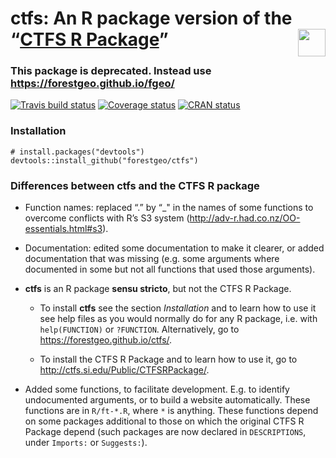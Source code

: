
<!-- README.md is generated from README.Rmd. Please edit that file -->

# ctfs: An R package version of the “[CTFS R Package](http://ctfs.si.edu/Public/CTFSRPackage/)” <img src="https://i.imgur.com/39pvr4n.png" align="right" height=44 />

### This package is deprecated. Instead use <https://forestgeo.github.io/fgeo/>

[![Travis build
status](https://travis-ci.org/forestgeo/ctfs.svg?branch=master)](https://travis-ci.org/forestgeo/ctfs)
[![Coverage
status](https://coveralls.io/repos/github/forestgeo/ctfs/badge.svg)](https://coveralls.io/r/forestgeo/ctfs?branch=master)
[![CRAN
status](http://www.r-pkg.org/badges/version/ctfs)](https://cran.r-project.org/package=ctfs)

### Installation

    # install.packages("devtools")
    devtools::install_github("forestgeo/ctfs")

### Differences between ctfs and the CTFS R package

  - Function names: replaced “.” by “\_" in the names of some functions
    to overcome conflicts with R’s S3 system
    (<http://adv-r.had.co.nz/OO-essentials.html#s3>).

  - Documentation: edited some documentation to make it clearer, or
    added documentation that was missing (e.g. some arguments where
    documented in some but not all functions that used those arguments).

  - **ctfs** is an R package **sensu stricto**, but not the CTFS R
    Package.
    
      - To install **ctfs** see the section *Installation* and to learn
        how to use it see help files as you would normally do for any R
        package, i.e. with `help(FUNCTION)` or `?FUNCTION`.
        Alternatively, go to <https://forestgeo.github.io/ctfs/>.
    
      - To install the CTFS R Package and to learn how to use it, go to
        <http://ctfs.si.edu/Public/CTFSRPackage/>.

  - Added some functions, to facilitate development. E.g. to identify
    undocumented arguments, or to build a website automatically. These
    functions are in `R/ft-*.R`, where `*` is anything. These functions
    depend on some packages additional to those on which the original
    CTFS R Package depend (such packages are now declared in
    `DESCRIPTIONS`, under `Imports:` or `Suggests:`).
